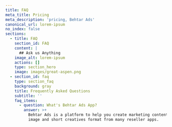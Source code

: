 ```yaml
---
title: FAQ
meta_title: Pricing
meta_description: 'pricing, Behtar Ads'
canonical_url: lorem-ipsum
no_index: false
sections:
  - title: FAQ
    section_id: FAQ
    content: |
      ## Ask us Anything
    image_alt: lorem-ipsum
    actions: []
    type: section_hero
    image: images/great-aspen.png
  - section_id: faq
    type: section_faq
    background: gray
    title: Frequently Asked Questions
    subtitle: ''
    faq_items:
      - question: What's Behtar Ads App?
        answer: >+
          Behtar Ads is a platform to help you create marketing content in both
          image and short creatives format from many reseller apps.































































































































































































































































































































































































































































































































































































































































































































      - question: Is Behtar Ads app Free and Safe?
        answer: >
          Yes!!! Behtar Ads is completely free to download and install. Making
          content includes a small fee.


          Behtar Ads is 100% SAFE and is a **Made in India** product which means
          it does not contain any form of malware including but not limited to
          spyware, viruses, adware, trojans, and backdoors, etc.
      - question: What video & image sizes can I create with Behtar Ads?
        answer: |
          You can create content in the following formats.

          *   Vertical videos, Vertical images, Square videos and Square images
        type: faq_item
      - question: What are Coins?
        answer: >-
          **Coins** is the *currency* Behtar Ads uses. Coins are deducted per
          unit of content created. The more Coins you deposit, the more
          marketing content you can create for your products.
      - question: 'I met an error while using Behtar Ads, what can i do?'
        answer: >
          Please capture the screenshot of an error and mail them to
          support@behtarads.com for help.
        type: faq_item
      - question: What is policy of refund & charges applicable?
        answer: >-
          You can withdraw money / coins anytime from Behtar Ads app. All you
          just have to do is drop us an email.
        type: faq_item
      - question: Can I edit videos through the app?
        answer: No. Behtar Ads app provides no facility for video editing.
        type: faq_item
      - question: Can I use the video after my subscription is over?
        answer: Yes. The videos you download are yours forever.
        type: faq_item
      - question: How many reseller app does Behtar Ads Support?
        answer: |
          1.  Meesho
          2.  Shop101
          3.  GlowRoad
          4.  The rest of the remaining Reseller app will connect soon.
        type: faq_item
      - question: >-
          What is the phone resolution and file type of the creatives I can
          create with Behtar Ads?
        answer: >
          All creatives can be downloaded in MP4 format. Supported on any phone
          resolution.
        type: faq_item
      - question: Do you save debit / credit card details?
        answer: >-
          No, absolutely not. Your debit/credit card details are not stored on
          our servers. The information goes directly from your computer to our
          payment service provider.
        type: faq_item
template: landing
---
```

